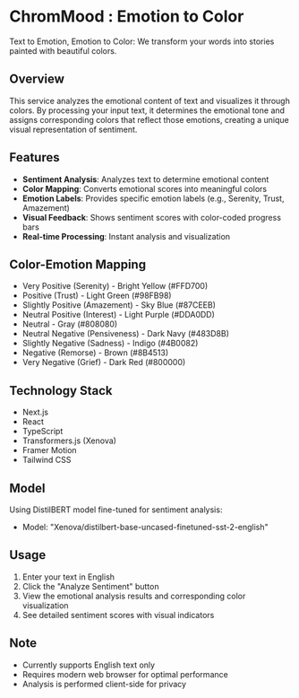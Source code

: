 # ChromMood : Emotion to Color

Text to Emotion, Emotion to Color: We transform your words into stories painted with beautiful colors.

## Overview
This service analyzes the emotional content of text and visualizes it through colors. By processing your input text, it determines the emotional tone and assigns corresponding colors that reflect those emotions, creating a unique visual representation of sentiment.

## Features
- **Sentiment Analysis**: Analyzes text to determine emotional content
- **Color Mapping**: Converts emotional scores into meaningful colors
- **Emotion Labels**: Provides specific emotion labels (e.g., Serenity, Trust, Amazement)
- **Visual Feedback**: Shows sentiment scores with color-coded progress bars
- **Real-time Processing**: Instant analysis and visualization

## Color-Emotion Mapping
- Very Positive (Serenity) - Bright Yellow (#FFD700)
- Positive (Trust) - Light Green (#98FB98)
- Slightly Positive (Amazement) - Sky Blue (#87CEEB)
- Neutral Positive (Interest) - Light Purple (#DDA0DD)
- Neutral - Gray (#808080)
- Neutral Negative (Pensiveness) - Dark Navy (#483D8B)
- Slightly Negative (Sadness) - Indigo (#4B0082)
- Negative (Remorse) - Brown (#8B4513)
- Very Negative (Grief) - Dark Red (#800000)

## Technology Stack
- Next.js
- React
- TypeScript
- Transformers.js (Xenova)
- Framer Motion
- Tailwind CSS

## Model
Using DistilBERT model fine-tuned for sentiment analysis:
- Model: "Xenova/distilbert-base-uncased-finetuned-sst-2-english"

## Usage
1. Enter your text in English
2. Click the "Analyze Sentiment" button
3. View the emotional analysis results and corresponding color visualization
4. See detailed sentiment scores with visual indicators

## Note
- Currently supports English text only
- Requires modern web browser for optimal performance
- Analysis is performed client-side for privacy
